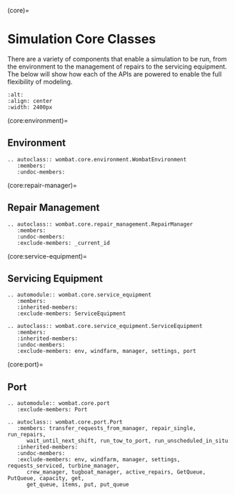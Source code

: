 (core)=
# Simulation Core Classes

There are a variety of components that enable a simulation to be run, from the
environment to the management of repairs to the servicing equipment. The below will show
how each of the APIs are powered to enable the full flexibility of modeling.

```{image} ../images/simulation_tools.svg
:alt:
:align: center
:width: 2400px
```

(core:environment)=
## Environment

```{eval-rst}
.. autoclass:: wombat.core.environment.WombatEnvironment
   :members:
   :undoc-members:
```

(core:repair-manager)=
## Repair Management

```{eval-rst}
.. autoclass:: wombat.core.repair_management.RepairManager
   :members:
   :undoc-members:
   :exclude-members: _current_id
```

(core:service-equipment)=
## Servicing Equipment

```{eval-rst}
.. automodule:: wombat.core.service_equipment
   :members:
   :inherited-members:
   :exclude-members: ServiceEquipment

.. autoclass:: wombat.core.service_equipment.ServiceEquipment
   :members:
   :inherited-members:
   :undoc-members:
   :exclude-members: env, windfarm, manager, settings, port
```

(core:port)=
## Port

```{eval-rst}
.. automodule:: wombat.core.port
   :exclude-members: Port

.. autoclass:: wombat.core.port.Port
   :members: transfer_requests_from_manager, repair_single, run_repairs,
      wait_until_next_shift, run_tow_to_port, run_unscheduled_in_situ
   :inherited-members:
   :undoc-members:
   :exclude-members: env, windfarm, manager, settings, requests_serviced, turbine_manager,
      crew_manager, tugboat_manager, active_repairs, GetQueue, PutQueue, capacity, get,
      get_queue, items, put, put_queue
```
